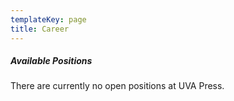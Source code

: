 ```yaml
---
templateKey: page
title: Career
---
```

##### Available Positions
There are currently no open positions at UVA Press. 